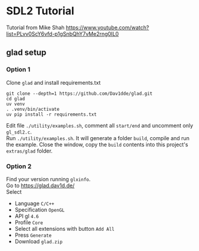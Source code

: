 # SDL2 Tutorial

Tutorial from Mike Shah https://www.youtube.com/watch?list=PLvv0ScY6vfd-p1gSnbQhY7vMe2rng0IL0

## glad setup

### Option 1

Clone `glad` and install requirements.txt

```shell
git clone --depth=1 https://github.com/Dav1dde/glad.git
cd glad
uv venv
. .venv/bin/activate
uv pip install -r requirements.txt
```

Edit file `./utility/examples.sh`, comment all `start/end` and uncomment only `gl_sdl2.c`.  
Run `./utility/examples.sh`. It will generate a folder `build`, compile and run the example. Close the window, copy the
`build` contents into this project's `extras/glad` folder.

### Option 2

Find your version running `glxinfo`.  
Go to https://glad.dav1d.de/  
Select

- Language `C/C++`
- Specification `OpenGL`
- API gl `4.6`
- Profile `Core`
- Select all extensions with button `Add All`
- Press `Generate`
- Download `glad.zip`
